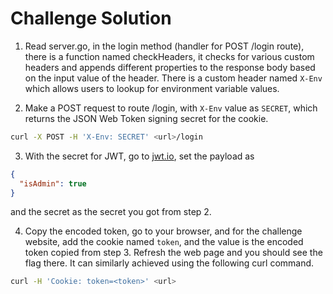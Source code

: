 # Challenge Solution

1. Read server.go, in the login method (handler for POST /login route), there is a
   function named checkHeaders, it checks for various custom headers and appends
   different properties to the response body based on the input value of the header.
   There is a custom header named `X-Env` which allows users to lookup for environment
   variable values.

2. Make a POST request to route /login, with `X-Env` value as `SECRET`, which returns the
   JSON Web Token signing secret for the cookie.
```sh
curl -X POST -H 'X-Env: SECRET' <url>/login
```

3. With the secret for JWT, go to [jwt.io](https://jwt.io), set the payload as 
```json
{
  "isAdmin": true
}
```
and the secret as the secret you got from step 2.

4. Copy the encoded token, go to your browser, and for the challenge website, add the
   cookie named `token`, and the value is the encoded token copied from step 3. Refresh
   the web page and you should see the flag there.
   It can similarly achieved using the following curl command.
```sh
curl -H 'Cookie: token=<token>' <url>
```
